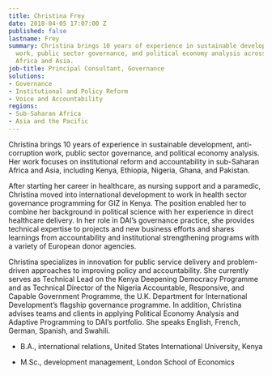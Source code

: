 ```yaml
---
title: Christina Frey
date: 2018-04-05 17:07:00 Z
published: false
lastname: Frey
summary: Christina brings 10 years of experience in sustainable development, anti-corruption
  work, public sector governance, and political economy analysis across sub-Saharan
  Africa and Asia.
job-title: Principal Consultant, Governance
solutions:
- Governance
- Institutional and Policy Reform
- Voice and Accountability
regions:
- Sub-Saharan Africa
- Asia and the Pacific
---
```


Christina brings 10 years of experience in sustainable development, anti-corruption work, public sector governance, and political economy analysis. Her work focuses on institutional reform and accountability in sub-Saharan Africa and Asia, including Kenya, Ethiopia, Nigeria, Ghana, and Pakistan.

After starting her career in healthcare, as nursing support and a paramedic, Christina moved into international development to work in health sector governance programming for GIZ in Kenya. The position enabled her to combine her background in political science with her experience in direct healthcare delivery. In her role in DAI’s governance practice, she provides technical expertise to projects and new business efforts and shares learnings from accountability and institutional strengthening programs with a variety of European donor agencies.

Christina specializes in innovation for public service delivery and problem-driven approaches to improving policy and accountability. She currently serves as Technical Lead on the Kenya Deepening Democracy Programme and as Technical Director of the Nigeria Accountable, Responsive, and Capable Government Programme, the U.K. Department for International Development’s flagship governance programme. In addition, Christina advises teams and clients in applying Political Economy Analysis and Adaptive Programming to DAI’s portfolio. She speaks English, French, German, Spanish, and Swahili.

* B.A., international relations, United States International University, Kenya

* M.Sc., development management, London School of Economics